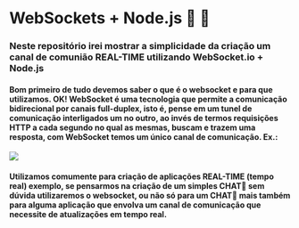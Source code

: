 # WebSockets + Node.js 🤝 💪
### Neste repositório irei mostrar a simplicidade da criação um canal de comunião REAL-TIME utilizando WebSocket.io + Node.js
#### Bom primeiro de tudo devemos saber o que é o websocket e para que utilizamos. OK! WebSocket é uma tecnologia que permite a comunicação bidirecional por canais full-duplex, isto é, pense em um tunel de comunicação interligados um no outro, ao invés de termos requisições HTTP a cada segundo no qual as mesmas, buscam e trazem uma resposta, com WebSocket temos um único canal de comunicação. Ex.:
<img src="https://thumbs.gfycat.com/LikableFarCusimanse-size_restricted.gif">

#### Utilizamos comumente para criação de aplicações REAL-TIME (tempo real) exemplo, se pensarmos na criação de um simples CHAT💬 sem dúvida utilizaremos o websocket, ou não só para um CHAT💬 mais também para alguma aplicação que envolva um canal de comunicação que necessite de atualizações em tempo real.
